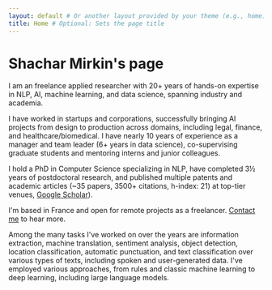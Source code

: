 ```yaml
---
layout: default # Or another layout provided by your theme (e.g., home)
title: Home # Optional: Sets the page title
---
```


# Shachar Mirkin's page

I am an freelance applied researcher with 20+ years of hands-on expertise in NLP, AI,
machine learning, and data science, spanning industry and academia.

I have worked in startups and corporations, successfully bringing AI projects from design to production across domains, including legal, finance, and healthcare/biomedical. I have nearly 10
years of experience as a manager and team leader (6+ years in data science),
co-supervising graduate students and mentoring interns and junior colleagues.

I hold a PhD in Computer Science specializing in NLP, have completed 3½ years of postdoctoral research, and published multiple patents and academic articles (~35 papers, 3500+ citations, h-index: 21) at top-tier venues, [Google Scholar](https://scholar.google.com/citations?user=xsEZbOkAAAAJ&hl=en)).

I'm based in France and open for remote projects as a freelancer. <a href="contact.html">Contact me</a> to hear more.

Among the many tasks I've worked on over the years are information extraction, machine translation, sentiment analysis, object detection, location classification, automatic punctuation, and text classification over various types of texts, including spoken and user-generated data. I've employed various approaches, from rules and classic machine learning to deep learning, including large language models.
